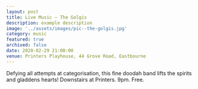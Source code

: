 ```yaml
---
layout: post
title: Live Music – The Golgis
description: example description
image: '../assets/images/pic--the-golgis.jpg'
category: music
featured: true
archived: false
date: 2020-02-29 21:00:00
venue: Printers Playhouse, 44 Grove Road, Eastbourne
---
```


Defying all attempts at categorisation, this fine doodah band lifts the spirits and gladdens hearts! Downstairs at Printers. 9pm. Free.